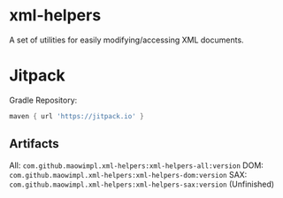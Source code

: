 # xml-helpers
A set of utilities for easily modifying/accessing XML documents.

# Jitpack

Gradle Repository:
```groovy
maven { url 'https://jitpack.io' }
```

## Artifacts

All: `com.github.maowimpl.xml-helpers:xml-helpers-all:version`
DOM: `com.github.maowimpl.xml-helpers:xml-helpers-dom:version`
SAX: `com.github.maowimpl.xml-helpers:xml-helpers-sax:version` (Unfinished)
